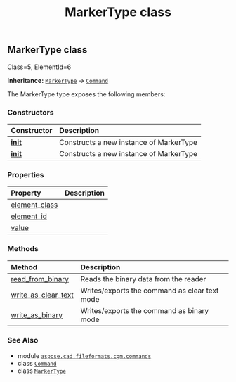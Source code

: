 ﻿---
title: MarkerType class
second_title: Aspose.CAD for Python via .NET API References
description: 
type: docs
weight: 1200
url: /python-net/aspose.cad.fileformats.cgm.commands/markertype/
is_root: false
---

## MarkerType class

Class=5, ElementId=6



**Inheritance:** [`MarkerType`](/cad/python-net/aspose.cad.fileformats.cgm.commands/markertype) → 
[`Command`](/cad/python-net/aspose.cad.fileformats.cgm.commands/command)



The MarkerType type exposes the following members:

### Constructors
| Constructor | Description |
| :- | :- |
| [__init__](/cad/python-net/aspose.cad.fileformats.cgm.commands/markertype/__init__/#aspose.cad.fileformats.cgm.CgmFile) | Constructs a new instance of MarkerType |
| [__init__](/cad/python-net/aspose.cad.fileformats.cgm.commands/markertype/__init__/#aspose.cad.fileformats.cgm.CgmFile-MarkerType.Type) | Constructs a new instance of MarkerType |


### Properties
| Property | Description |
| :- | :- |
| [element_class](/cad/python-net/aspose.cad.fileformats.cgm.commands/markertype/element_class) |  |
| [element_id](/cad/python-net/aspose.cad.fileformats.cgm.commands/markertype/element_id) |  |
| [value](/cad/python-net/aspose.cad.fileformats.cgm.commands/markertype/value) |  |


### Methods
| Method | Description |
| :- | :- |
| [read_from_binary](/cad/python-net/aspose.cad.fileformats.cgm.commands/markertype/read_from_binary/#aspose.cad.fileformats.cgm.IBinaryReader) | Reads the binary data from the reader |
| [write_as_clear_text](/cad/python-net/aspose.cad.fileformats.cgm.commands/markertype/write_as_clear_text/#aspose.cad.fileformats.cgm.IClearTextWriter) | Writes/exports the command as clear text mode |
| [write_as_binary](/cad/python-net/aspose.cad.fileformats.cgm.commands/markertype/write_as_binary/#aspose.cad.fileformats.cgm.IBinaryWriter) | Writes/exports the command as binary mode |



### See Also
* module [`aspose.cad.fileformats.cgm.commands`](..)
* class [`Command`](/cad/python-net/aspose.cad.fileformats.cgm.commands/command)
* class [`MarkerType`](/cad/python-net/aspose.cad.fileformats.cgm.commands/markertype)
